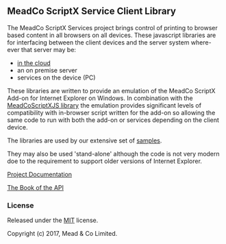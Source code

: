 ## MeadCo ScriptX Service Client Library
The MeadCo ScriptX Services project brings control of printing to browser based content in all browsers on all devices.
These javascript libraries are for interfacing between the client devices and the server system where-ever that server may be:
* [in the cloud](https://scriptx.services.meadroid.com)
* an on premise server
* services on the device (PC)

These libraries are written to provide an emulation of the MeadCo ScriptX Add-on for Internet Explorer on Windows. In combination with the [MeadCoScriptXJS library](https://github.com/MeadCo/MeadCoScriptXJS) the emulation provides 
significant levels of compatibility with in-browser script written for the add-on so allowing the same code to run with both the add-on or services depending on the client device. 

The libraries are used by our extensive set of [samples](https://scriptx.print-samples.meadroid.com). 

They may also be used 'stand-alone' although the code is not very modern doe to the requirement to support older versions of Internet Explorer.

[Project Documentation](https://meadco.github.io/ScriptX.Print.Client/)

[The Book of the API](https://meadco.gitbooks.io/meadco-scriptx-print-client/content/)

### License

Released under the [MIT](http://opensource.org/licenses/MIT) license. 

Copyright (c) 2017, Mead & Co Limited.





